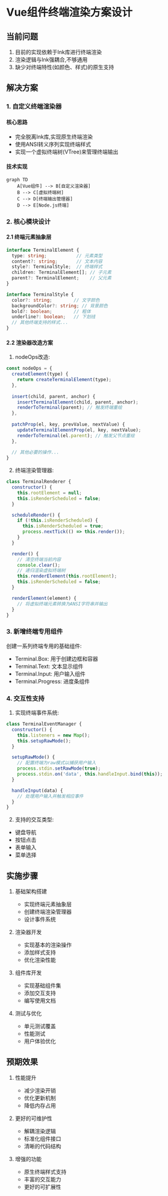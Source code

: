 # Vue组件终端渲染方案设计

## 当前问题
1. 目前的实现依赖于Ink库进行终端渲染
2. 渲染逻辑与Ink强耦合,不够通用
3. 缺少对终端特性(如颜色、样式)的原生支持

## 解决方案

### 1. 自定义终端渲染器
#### 核心思路
- 完全脱离Ink库,实现原生终端渲染
- 使用ANSI转义序列实现终端样式
- 实现一个虚拟终端树(VTree)来管理终端输出

#### 技术实现
```mermaid
graph TD
    A[Vue组件] --> B[自定义渲染器]
    B --> C[虚拟终端树]
    C --> D[终端输出管理器]
    D --> E[Node.js终端]
```

### 2. 核心模块设计

#### 2.1 终端元素抽象层
```typescript
interface TerminalElement {
  type: string;           // 元素类型
  content?: string;       // 文本内容
  style?: TerminalStyle;  // 终端样式
  children: TerminalElement[]; // 子元素
  parent?: TerminalElement;    // 父元素
}

interface TerminalStyle {
  color?: string;        // 文字颜色
  backgroundColor?: string; // 背景颜色
  bold?: boolean;        // 粗体
  underline?: boolean;   // 下划线
  // 其他终端支持的样式...
}
```

#### 2.2 渲染器改造方案

1. nodeOps改造:
```javascript
const nodeOps = {
  createElement(type) {
    return createTerminalElement(type);
  },
  
  insert(child, parent, anchor) {
    insertTerminalElement(child, parent, anchor);
    renderToTerminal(parent); // 触发终端重绘
  },
  
  patchProp(el, key, prevValue, nextValue) {
    updateTerminalElementProp(el, key, nextValue);
    renderToTerminal(el.parent); // 触发父节点重绘
  },
  
  // 其他必要的操作...
}
```

2. 终端渲染管理器:
```javascript
class TerminalRenderer {
  constructor() {
    this.rootElement = null;
    this.isRenderScheduled = false;
  }

  scheduleRender() {
    if (!this.isRenderScheduled) {
      this.isRenderScheduled = true;
      process.nextTick(() => this.render());
    }
  }

  render() {
    // 清空终端当前内容
    console.clear();
    // 递归渲染虚拟终端树
    this.renderElement(this.rootElement);
    this.isRenderScheduled = false;
  }

  renderElement(element) {
    // 将虚拟终端元素转换为ANSI字符串并输出
  }
}
```

### 3. 新增终端专用组件

创建一系列终端专用的基础组件:
- Terminal.Box: 用于创建边框和容器
- Terminal.Text: 文本显示组件
- Terminal.Input: 用户输入组件
- Terminal.Progress: 进度条组件

### 4. 交互性支持

1. 实现终端事件系统:
```javascript
class TerminalEventManager {
  constructor() {
    this.listeners = new Map();
    this.setupRawMode();
  }

  setupRawMode() {
    // 配置终端为raw模式以捕获用户输入
    process.stdin.setRawMode(true);
    process.stdin.on('data', this.handleInput.bind(this));
  }

  handleInput(data) {
    // 处理用户输入并触发相应事件
  }
}
```

2. 支持的交互类型:
- 键盘导航
- 按钮点击
- 表单输入
- 菜单选择

## 实施步骤

1. 基础架构搭建
   - 实现终端元素抽象层
   - 创建终端渲染管理器
   - 设计事件系统

2. 渲染器开发
   - 实现基本的渲染操作
   - 添加样式支持
   - 优化渲染性能

3. 组件库开发
   - 实现基础组件集
   - 添加交互支持
   - 编写使用文档

4. 测试与优化
   - 单元测试覆盖
   - 性能测试
   - 用户体验优化

## 预期效果

1. 性能提升
   - 减少渲染开销
   - 优化更新机制
   - 降低内存占用

2. 更好的可维护性
   - 解耦渲染逻辑
   - 标准化组件接口
   - 清晰的代码结构

3. 增强的功能
   - 原生终端样式支持
   - 丰富的交互能力
   - 更好的可扩展性
